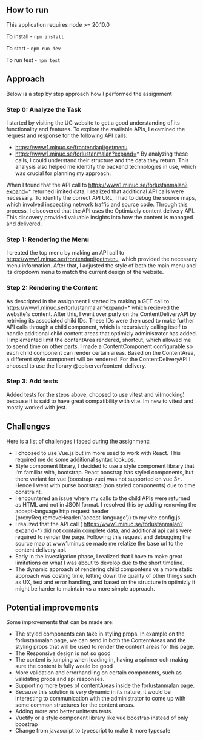 ## How to run

  This application requires node >= 20.10.0

  To install - `npm install`

  To start - `npm run dev`

  To run test - `npm test`


## Approach

Below is a step by step approach how I performed the assignment

### Step 0: Analyze the Task
I started by visiting the UC website to get a good understanding of its functionality and features. To explore the available APIs, I examined the request and response for the following API calls:

- https://www1.minuc.se/frontendapi/getmenu
- https://www1.minuc.se/forlustanmalan?expand=*
By analyzing these calls, I could understand their structure and the data they return. This analysis also helped me identify the backend technologies in use, which was crucial for planning my approach.

When I found that the API call to https://www1.minuc.se/forlustanmalan?expand=* returned limited data, I realized that additional API calls were necessary. To identify the correct API URL, I had to debug the source maps, which involved inspecting network traffic and source code. Through this process, I discovered that the API uses the Optimizely content delivery API. This discovery provided valuable insights into how the content is managed and delivered.

### Step 1: Rendering the Menu
I created the top menu by making an API call to https://www1.minuc.se/frontendapi/getmenu, which provided the necessary menu information. After that, I adjusted the style of both the main menu and its dropdown menu to match the current design of the website.

### Step 2: Rendering the Content
As descripted in the assignment I started by making a GET call to https://www1.minuc.se/forlustanmalan?expand=* which recieved the website's content. After this, I went over purly on the ContentDeliveryAPI by retriving its associated child IDs. These IDs were then used to make further API calls through a child component, which is recursively calling itself to handle additional child content areas that optimizly administrator has added. I implemented limit the contentArea rendered, shortcut, which allowed me to spend time on other parts. I made a ContentComponent configurable so each child component can render certain areas. Based on the ContentArea, a different style component will be rendered. For the ContentDeliveryAPI I choosed to use the library @episerver/content-delivery. 

### Step 3: Add tests
Added tests for the steps above, choosed to use vitest and vi(mocking) because it is said to have great compatibility with vite.
Im new to vitest and mostly worked with jest.

## Challenges
Here is a list of challenges i faced during the assignment:
- I choosed to use Vue.js but im more used to work with React. This required me do some additional syntax lookups.
- Style component library, I decided to use a style component library that I’m familiar with, bootstrap. React boostrap has styled components, but there variant for vue (boostrap-vue) was not supported on vue 3+. Hence I went with purse bootstrap (non styled components) due to time constraint.
- I encountered an issue where my calls to the child APIs were returned as HTML and not in JSON format. I resolved this by adding removing the accept-language http request header (proxyReq.removeHeader('accept-language')) to my vite.config.js.
- I realized that the API call ( https://www1.minuc.se/forlustanmalan?expand=*) did not contain complete data, and additional api calls were required to render the page. Following this request and debugging the source map at www1.minus.se made me relatize the base url to the content delivery api.
- Early in the investigation phase, I realized that I have to make great limitations on what I was about to develop due to the short timeline.
- The dynamic approach of rendering child compontens vs a more static approach was costing time, letting down the quality of other things such as UX, test and error handling, and based on the structure in optimizly it might be harder to maintain vs a more simple approach.    

## Potential improvements

Some improvements that can be made are:

- The styled components can take in styling props. In example on the forlustanmalan page, we can send in both the ContentAreas and the styling props that will be used to render the content areas for this page.
- The Responsive design is not so good 
- The content is jumping when loading in, having a spinner och making sure the content is fully would be good
- More validation and errorhandling on certain components, such as validating props and api responses.
- Supporting more types of contentAreas inside the forlustanmalan page.
- Because this solution is very dynamic in its nature, it would be interesting to communication with the administrator to come up with some common structures for the content areas.
- Adding more and better unittests tests.
- Vuetify or a style component library like vue boostrap instead of only boostrap
- Change from javascript to typescript to make it more typesafe